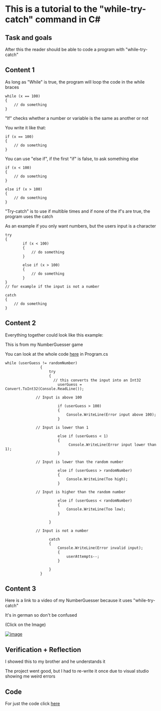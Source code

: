 # This is a tutorial to the "while-try-catch" command in C#


## Task and goals

After this the reader should be able to code a program with "while-try-catch"


## Content 1

As long as "While" is true, the program will loop the code in the while braces

```
while (x == 100)
{
    // do something
}
```


"If" checks whether a number or variable is the same as another or not

You write it like that:
```
if (x == 100)
{
    // do something
}
```


You can use "else if", if the first "if" is false, to ask something else
```
if (x < 100)
{
    // do something
}

else if (x > 100)
{
    // do something
}
```

"Try-catch" is to use if multible times and if none of the if's are true, the program uses the catch

As an example if you only want numbers, but the users input is a character

```
try
{
        if (x < 100)
        {
            // do something
        }

        else if (x > 100)
        {
            // do something
        }
} 
// for example if the input is not a number 

catch
{
    // do something
}
```



## Content 2

Everything together could look like this example:

This is from my NumberGuesser game

You can look at the whole code [here](https://github.com/EllisArn/LA1200-NumberGuesser) in Program.cs
```
while (userGuess != randomNumber)
                {
                    try
                    {
                      // this converts the input into an Int32
                        userGuess = Convert.ToInt32(Console.ReadLine());

              // Input is above 100

                        if (userGuess > 100)
                        {
                            Console.WriteLine(Error input above 100);
                        }

              // Input is lower than 1

                        else if (userGuess < 1)
                        {
                             Console.WriteLine(Error input lower than 1);
                        }

              // Input is lower than the random number

                        else if (userGuess > randomNumber)
                        {
                            Console.WriteLine(Too high);
                        }
                        
              // Input is higher than the random number

                        else if (userGuess < randomNumber)
                        {
                            Console.WriteLine(Too low);
                        }

                    }
                    
              // Input is not a number
                    
                    catch
                    {
                        Console.WriteLine(Error invalid input);
                        {
                            userAttempts--;
                        }

                    }
                }
```

## Content 3
Here is a link to a video of my NumberGuesser because it uses "while-try-catch"

It's in german so don't be confused

(Click on the Image)

[![image](https://user-images.githubusercontent.com/89130718/134318691-27437676-81d0-4960-b9f8-a26cffcbd286.png)
](https://youtu.be/aE53JePccuQ)

## Verification + Reflection

I showed this to my brother and he understands it

The project went good, but I had to re-write it once due to visual studio showing me weird errors

## Code

For just the code click [here](https://github.com/EllisArn/LA1200-NumberGuesser)
